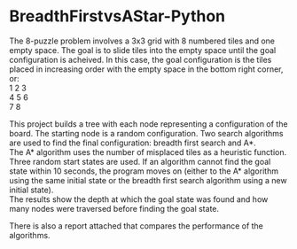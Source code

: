 # BreadthFirstvsAStar-Python
The 8-puzzle problem involves a 3x3 grid with 8 numbered tiles and one empty space. The goal is to slide tiles into the empty space until the goal configuration is acheived. In this case, the goal configuration is the tiles placed in increasing order with the empty space in the bottom right corner, or: </br>
1 2 3 </br>
4 5 6 </br>
7 8   </br>

This project builds a tree with each node representing a configuration of the board. The starting node is a random configuration. Two search algorithms are used to find the final configuration: breadth first search and A*. </br>
The A* algorithm uses the number of misplaced tiles as a heuristic function. </br>
Three random start states are used. If an algorithm cannot find the goal state within 10 seconds, the program moves on (either to the A* algorithm using the same initial state or the breadth first search algorithm using a new initial state). </br>
The results show the depth at which the goal state was found and how many nodes were traversed before finding the goal state. </br>

There is also a report attached that compares the performance of the algorithms. 
